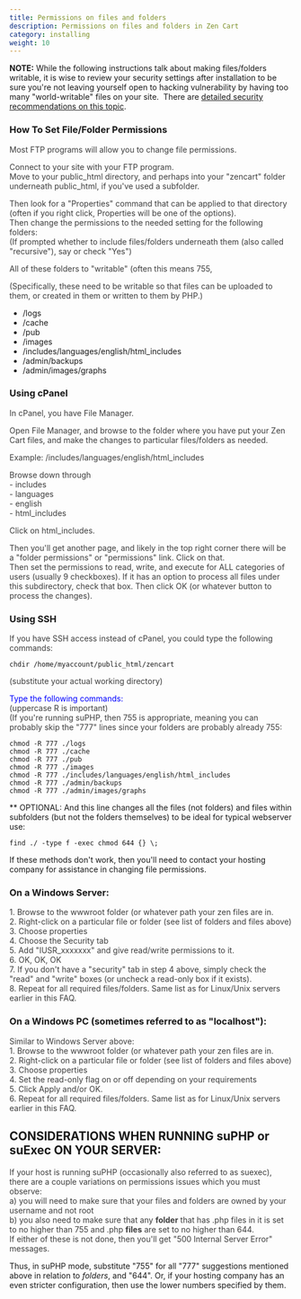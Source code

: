 ```yaml
---
title: Permissions on files and folders 
description: Permissions on files and folders in Zen Cart
category: installing 
weight: 10
---
```


**NOTE:** While the following instructions talk about making files/folders writable, it is wise to review your security settings after installation to be sure you're not leaving yourself open to hacking vulnerability by having too many "world-writable" files on your site.  
There are [detailed security recommendations on this topic](/user/security/security_recommendations/).

### How To Set File/Folder Permissions

<font color="#3E3E3E">Most FTP programs will allow you to change file permissions.</font>  

<font color="#3E3E3E">Connect to your site with your FTP program.</font>  
<font color="#3E3E3E">Move to your public_html directory, and perhaps into your "zencart" folder underneath public_html, if you've used a subfolder.</font>  

<font color="#3E3E3E">Then look for a "Properties" command that can be applied to that directory (often if you right click, Properties will be one of the options).</font>  
<font color="#3E3E3E">Then change the permissions to the needed setting for the following folders:</font>  
<font color="#3E3E3E">(If prompted whether to include files/folders underneath them (also called "recursive"), say or check "Yes")</font>  

<font color="#3E3E3E">All of these folders to "writable" (often this means 755,</font> 

<font color="#3E3E3E">(Specifically, these need to be writable so that files can be uploaded to them, or created in them or written to them by PHP.)</font>  

*   /logs
*   /cache
*   /pub
*   /images
*   /includes/languages/english/html_includes
*   /admin/backups
*   /admin/images/graphs

### Using cPanel

<font color="#3E3E3E">In cPanel, you have File Manager.</font>  

<font color="#3E3E3E">Open File Manager, and browse to the folder where you have put your Zen Cart files, and make the changes to particular files/folders as needed.</font>  

<font color="#3E3E3E">Example: /includes/languages/english/html_includes</font>  

<font color="#3E3E3E">Browse down through</font>  
<font color="#3E3E3E">- includes</font>  
<font color="#3E3E3E">- languages</font>  
<font color="#3E3E3E">- english</font>  
<font color="#3E3E3E">- html_includes</font>  

<font color="#3E3E3E">Click on html_includes.</font>  

<font color="#3E3E3E">Then you'll get another page, and likely in the top right corner there will be a "folder permissions" or "permissions" link. Click on that.</font>  
<font color="#3E3E3E">Then set the permissions to read, write, and execute for ALL categories of users (usually 9 checkboxes). If it has an option to process all files under this subdirectory, check that box. Then click OK (or whatever button to process the changes).</font>  

### Using SSH

<font color="#3E3E3E">If you have SSH access instead of cPanel, you could type the following commands:</font>  

```
chdir /home/myaccount/public_html/zencart
```

<font color="#3E3E3E">(substitute your actual working directory)</font>  

<font color="#0000ff">Type the following commands:</font>  
<font color="#3E3E3E">(uppercase R is important)</font>  
<font color="#3E3E3E">(If you're running suPHP, then 755 is appropriate, meaning you can probably skip the "777" lines since your folders are probably already 755:</font>


```
chmod -R 777 ./logs
chmod -R 777 ./cache
chmod -R 777 ./pub
chmod -R 777 ./images
chmod -R 777 ./includes/languages/english/html_includes
chmod -R 777 ./admin/backups
chmod -R 777 ./admin/images/graphs
```


** OPTIONAL: And this line changes all the files (not folders) and files within subfolders (but not the folders themselves) to be ideal for typical webserver use:</font>  

```
find ./ -type f -exec chmod 644 {} \;
```


If these methods don't work, then you'll need to contact your hosting company for assistance in changing file permissions.

### On a Windows Server:

<font color="#3E3E3E">1\. Browse to the wwwroot folder (or whatever path your zen files are in.</font>  
<font color="#3E3E3E">2\. Right-click on a particular file or folder (see list of folders and files above)</font>  
<font color="#3E3E3E">3\. Choose properties</font>  
<font color="#3E3E3E">4\. Choose the Security tab</font>  
<font color="#3E3E3E">5\. Add "IUSR_xxxxxxx" and give read/write permissions to it.</font>  
<font color="#3E3E3E">6\. OK, OK, OK</font>  
<font color="#3E3E3E">7\. If you don't have a "security" tab in step 4 above, simply check the "read" and "write" boxes (or uncheck a read-only box if it exists).</font>  
<font color="#3E3E3E">8\. Repeat for all required files/folders. Same list as for Linux/Unix servers earlier in this FAQ.</font>  

### **On a Windows PC** (sometimes referred to as "localhost"):

<font color="#3E3E3E">Similar to Windows Server above:</font>  
<font color="#3E3E3E">1\. Browse to the wwwroot folder (or whatever path your zen files are in.</font>  
<font color="#3E3E3E">2\. Right-click on a particular file or folder (see list of folders and files above)</font>  
<font color="#3E3E3E">3\. Choose properties</font>  
<font color="#3E3E3E">4\. Set the read-only flag on or off depending on your requirements</font>  
<font color="#3E3E3E">5\. Click Apply and/or OK.</font>  
<font color="#3E3E3E">6\. Repeat for all required files/folders. Same list as for Linux/Unix servers earlier in this FAQ.</font>  

## CONSIDERATIONS WHEN RUNNING suPHP or suExec ON YOUR SERVER:

<font color="#3E3E3E">If your host is running suPHP (occasionally also referred to as suexec), there are a couple variations on permissions issues which you must observe:</font>  
<font color="#3E3E3E">a) you will need to make sure that your files and folders are owned by your username and not root</font>  
<font color="#3E3E3E">b) you also need to make sure that any **folder** that has .php files in it is set to no higher than 755 and .php **files** are set to no higher than 644.  
If either of these is not done, then you'll get "500 Internal Server Error" messages.  
</font>  

Thus, in suPHP mode, substitute "755" for all "777" suggestions mentioned above in relation to *folders*, and "644". Or, if your hosting company has an even stricter configuration, then use the lower numbers specified by them.
